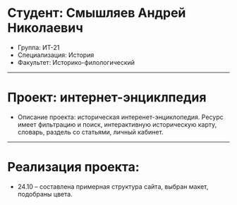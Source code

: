 # Студент: Смышляев Андрей Николаевич
- Группа: ИТ-21
- Специализация: История
- Факультет: Историко-филологический
---
# Проект: интернет-энциклпедия
- Описание проекта: историческая интеренет-энциклопедия. Ресурс имеет фильтрацию и поиск, интерактивную историческую карту, словарь, раздель со статьями, личный кабинет.
---
# Реализация проекта:
- 24.10 – составлена примерная структура сайта, выбран макет, подобраны цвета.